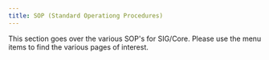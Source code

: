 ```yaml
---
title: SOP (Standard Operationg Procedures)
---
```


This section goes over the various SOP's for SIG/Core. Please use the menu items
to find the various pages of interest.
